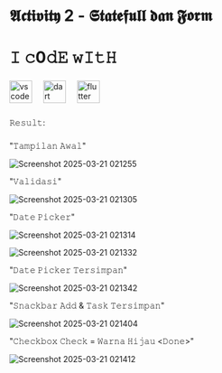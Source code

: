 # 𝕬𝖈𝖙𝖎𝖛𝖎𝖙𝖞 2 - 𝕾𝖙𝖆𝖙𝖊𝖋𝖚𝖑𝖑 𝖉𝖆𝖓 𝕱𝖔𝖗𝖒


<h1 align="left">𝙸 𝚌0𝚍𝙴 𝚠𝙸𝚝𝙷</h1>

###

<div align="left">
  <img src="https://cdn.jsdelivr.net/gh/devicons/devicon/icons/vscode/vscode-original.svg" height="40" alt="vscode logo"  />
  <img width="12" />
  <img src="https://cdn.jsdelivr.net/gh/devicons/devicon/icons/dart/dart-original.svg" height="40" alt="dart logo"  />
  <img width="12" />
  <img src="https://cdn.jsdelivr.net/gh/devicons/devicon/icons/flutter/flutter-original.svg" height="40" alt="flutter logo"  />
</div>

###

<p align="left">𝚁𝚎𝚜𝚞𝚕𝚝:</p>

###


"𝚃𝚊𝚖𝚙𝚒𝚕𝚊𝚗 𝙰𝚠𝚊𝚕"

![Screenshot 2025-03-21 021255](https://github.com/user-attachments/assets/74e9f3b4-0974-4a6a-a6ad-8801519dc149)


"𝚅𝚊𝚕𝚒𝚍𝚊𝚜𝚒"

![Screenshot 2025-03-21 021305](https://github.com/user-attachments/assets/a256de2b-4e46-42d4-9c7f-ef78995d0359)


"𝙳𝚊𝚝𝚎 𝙿𝚒𝚌𝚔𝚎𝚛"

![Screenshot 2025-03-21 021314](https://github.com/user-attachments/assets/52148586-ad7a-4bc8-8864-2194480869c5)

![Screenshot 2025-03-21 021332](https://github.com/user-attachments/assets/9ced2f03-0634-456e-8749-df86b113159e)


"𝙳𝚊𝚝𝚎 𝙿𝚒𝚌𝚔𝚎𝚛 𝚃𝚎𝚛𝚜𝚒𝚖𝚙𝚊𝚗"

![Screenshot 2025-03-21 021342](https://github.com/user-attachments/assets/3d7f7573-816e-425b-aee6-dc8a6c6c93a3)


"𝚂𝚗𝚊𝚌𝚔𝚋𝚊𝚛 𝙰𝚍𝚍 & 𝚃𝚊𝚜𝚔 𝚃𝚎𝚛𝚜𝚒𝚖𝚙𝚊𝚗"

![Screenshot 2025-03-21 021404](https://github.com/user-attachments/assets/1aacdf9f-2026-48a0-b300-cdda95816539)


"𝙲𝚑𝚎𝚌𝚔𝚋𝚘𝚡 𝙲𝚑𝚎𝚌𝚔 = 𝚆𝚊𝚛𝚗𝚊 𝙷𝚒𝚓𝚊𝚞 <𝙳𝚘𝚗𝚎>"

![Screenshot 2025-03-21 021412](https://github.com/user-attachments/assets/659292da-4af9-45cb-a1b8-37ce23aa1ddc)
